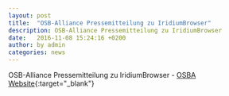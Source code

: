 ```yaml
---
layout: post
title:  "OSB-Alliance Pressemitteilung zu IridiumBrowser"
description: OSB-Alliance Pressemitteilung zu IridiumBrowser
date:   2016-11-08 15:24:16 +0200
author:	by admin
categories: news
---
```

OSB-Alliance Pressemitteilung zu IridiumBrowser - [OSBA Website](http://osb-alliance.de/news/pressemitteilungen/vorlieben-hobbys-krankheiten-geschaefte "OSBA Pressemitteilung"){:target="_blank"}